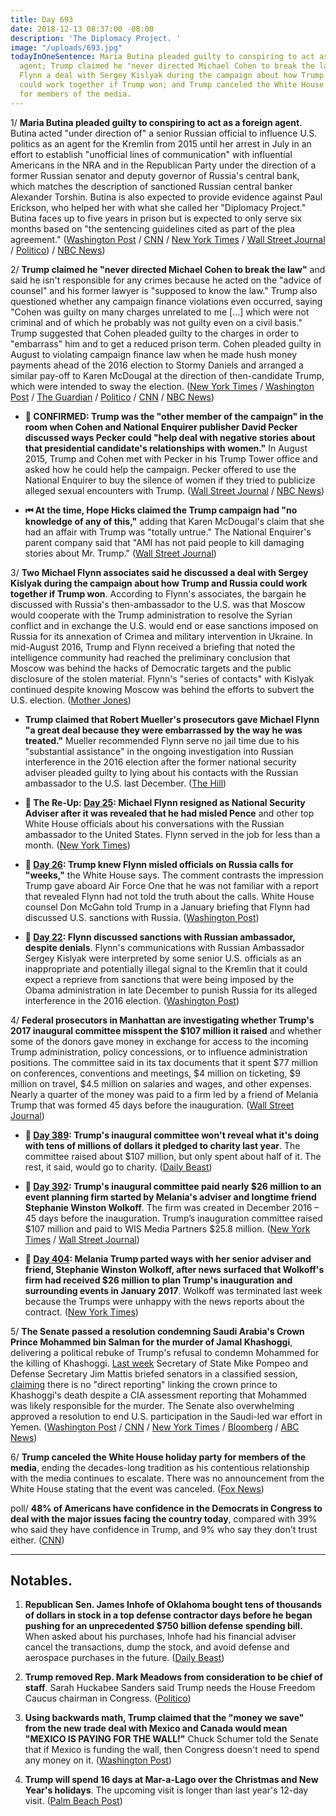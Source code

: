 ```yaml
---
title: Day 693
date: 2018-12-13 08:37:00 -08:00
description: 'The Diplomacy Project. '
image: "/uploads/693.jpg"
todayInOneSentence: Maria Butina pleaded guilty to conspiring to act as a foreign
  agent; Trump claimed he "never directed Michael Cohen to break the law"; Michael
  Flynn a deal with Sergey Kislyak during the campaign about how Trump and Russia
  could work together if Trump won; and Trump canceled the White House holiday party
  for members of the media.
---
```


1/ **Maria Butina pleaded guilty to conspiring to act as a foreign agent**. Butina acted "under direction of" a senior Russian official to influence U.S. politics as an agent for the Kremlin from 2015 until her arrest in July in an effort to establish "unofficial lines of communication" with influential Americans in the NRA and in the Republican Party under the direction of a former Russian senator and deputy governor of Russia's central bank, which matches the description of sanctioned Russian central banker Alexander Torshin. Butina is also expected to provide evidence against Paul Erickson, who helped her with what she called her "Diplomacy Project." Butina faces up to five years in prison but is expected to only serve six months based on "the sentencing guidelines cited as part of the plea agreement." ([Washington Post](https://www.washingtonpost.com/local/legal-issues/russian-maria-butina-pleads-guilty-in-effort-to-forge-kremlin-bond-with-us-conservatives/2018/12/13/c27f2d26-fe4f-11e8-ad40-cdfd0e0dd65a_story.html) / [CNN](https://www.cnn.com/2018/12/13/politics/maria-butina-guilty-plea/index.html) / [New York Times](https://www.nytimes.com/2018/12/13/us/politics/butina-guilty.html) / [Wall Street Journal](https://www.wsj.com/articles/maria-butina-pleads-guilty-to-conspiracy-to-influence-u-s-politics-11544719313) / [Politico](https://www.politico.com/story/2018/12/13/butina-pleads-guilty-conspiracy-charge-1062300)) / [NBC News](https://www.nbcnews.com/news/us-news/russian-operative-maria-butina-pleads-guilty-conspiracy-n947431))

2/ **Trump claimed he "never directed Michael Cohen to break the law"** and said he isn't responsible for any crimes because he acted on the "advice of counsel" and his former lawyer is "supposed to know the law." Trump also questioned whether any campaign finance violations even occurred, saying "Cohen was guilty on many charges unrelated to me \[...\] which were not criminal and of which he probably was not guilty even on a civil basis." Trump suggested that Cohen pleaded guilty to the charges in order to "embarrass" him and to get a reduced prison term. Cohen pleaded guilty in August to violating campaign finance law when he made hush money payments ahead of the 2016 election to Stormy Daniels and arranged a similar pay-off to Karen McDougal at the direction of then-candidate Trump, which were intended to sway the election. ([New York Times](https://www.nytimes.com/2018/12/13/us/politics/trump-cohen-blame.html) / [Washington Post](https://www.washingtonpost.com/politics/trump-denies-directing-michael-cohen-to-break-the-law-to-buy-the-silence-of-playboy-playmate-and-porn-star/2018/12/13/a2003d30-fed9-11e8-862a-b6a6f3ce8199_story.html) / [The Guardian](https://www.theguardian.com/us-news/2018/dec/13/trump-michael-cohen-break-law-denial) / [Politico](https://www.politico.com/story/2018/12/13/trump-breaks-silence-michael-cohen-sentencing-1061817) / [CNN](https://www.cnn.com/2018/12/13/politics/donald-trump-tweets-michael-cohen-sentencing/index.html) / [NBC News](https://www.nbcnews.com/politics/politics-news/trump-s-first-comments-after-cohen-sentencing-i-never-directed-n947391))

* **🚨 CONFIRMED: Trump was the "other member of the campaign" in the room when Cohen and National Enquirer publisher David Pecker discussed ways Pecker could "help deal with negative stories about that presidential candidate's relationships with women."** In August 2015, Trump and Cohen met with Pecker in his Trump Tower office and asked how he could help the campaign. Pecker offered to use the National Enquirer to buy the silence of women if they tried to publicize alleged sexual encounters with Trump.  ([Wall Street Journal](https://www.wsj.com/articles/donald-trump-played-central-role-in-hush-payoffs-to-stormy-daniels-and-karen-mcdougal-1541786601) / [NBC News](https://www.nbcnews.com/politics/justice-department/trump-was-room-during-hush-money-discussions-nbc-news-confirms-n947536))

* **⏮ At the time, Hope Hicks claimed the Trump campaign had "no knowledge of any of this,"** adding that Karen McDougal's claim that she had an affair with Trump was "totally untrue." The National Enquirer's parent company said that "AMI has not paid people to kill damaging stories about Mr. Trump." ([Wall Street Journal](https://www.wsj.com/articles/national-enquirer-shielded-donald-trump-from-playboy-models-affair-allegation-1478309380))

3/ **Two Michael Flynn associates said he discussed a deal with Sergey Kislyak during the campaign about how Trump and Russia could work together if Trump won**. According to Flynn's associates, the bargain he discussed with Russia's then-ambassador to the U.S. was that Moscow would cooperate with the Trump administration to resolve the Syrian conflict and in exchange the U.S. would end or ease sanctions imposed on Russia for its annexation of Crimea and military intervention in Ukraine. In mid-August 2016, Trump and Flynn received a briefing that noted the intelligence community had reached the preliminary conclusion that Moscow was behind the hacks of Democratic targets and the public disclosure of the stolen material. Flynn's "series of contacts" with Kislyak continued despite knowing Moscow was behind the efforts to subvert the U.S. election. ([Mother Jones](https://www.motherjones.com/politics/2018/12/michael-flynn-contacts-russia-campaign-robert-mueller/))

* **Trump claimed that Robert Mueller's prosecutors gave Michael Flynn "a great deal because they were embarrassed by the way he was treated."** Mueller recommended Flynn serve no jail time due to his "substantial assistance" in the ongoing investigation into Russian interference in the 2016 election after the former national security adviser pleaded guilty to lying about his contacts with the Russian ambassador to the U.S. last December. ([The Hill](https://thehill.com/homenews/administration/421211-trump-prosecutors-gave-flynn-a-great-deal-because-they-were))

* **📌 The Re-Up: [Day 25](https://whatthefuckjusthappenedtoday.com/2017/02/13/Day-25/#1-michael-flynn-resigns-as-national): Michael Flynn resigned as National Security Adviser after it was revealed that he had misled Pence** and other top White House officials about his conversations with the Russian ambassador to the United States. Flynn served in the job for less than a month. ([New York Times](https://www.nytimes.com/2017/02/13/us/politics/donald-trump-national-security-adviser-michael-flynn.html))

* **📌 [Day 26](https://whatthefuckjusthappenedtoday.com/2017/02/14/Day-26/#2-trump-knew-flynn-misled-officials): Trump knew Flynn misled officials on Russia calls for "weeks,"** the White House says. The comment contrasts the impression Trump gave aboard Air Force One that he was not familiar with a report that revealed Flynn had not told the truth about the calls. White House counsel Don McGahn told Trump in a January briefing that Flynn had discussed U.S. sanctions with Russia. ([Washington Post](https://www.washingtonpost.com/news/post-politics/wp/2017/02/14/trump-was-told-weeks-ago-that-flynn-misled-vice-president-about-russia-contacts-white-house-says/))

* **📌 [Day 22](https://whatthefuckjusthappenedtoday.com/2017/02/10/Day-22/#4-national-security-adviser-flynn-di): Flynn discussed sanctions with Russian ambassador, despite denials**. Flynn's communications with Russian Ambassador Sergey Kislyak were interpreted by some senior U.S. officials as an inappropriate and potentially illegal signal to the Kremlin that it could expect a reprieve from sanctions that were being imposed by the Obama administration in late December to punish Russia for its alleged interference in the 2016 election. ([Washington Post](https://www.washingtonpost.com/world/national-security/national-security-adviser-flynn-discussed-sanctions-with-russian-ambassador-despite-denials-officials-say/2017/02/09/f85b29d6-ee11-11e6-b4ff-ac2cf509efe5_story.html))

4/ **Federal prosecutors in Manhattan are investigating whether Trump's 2017 inaugural committee misspent the $107 million it raised** and whether some of the donors gave money in exchange for access to the incoming Trump administration, policy concessions, or to influence administration positions. The committee said in its tax documents that it spent $77 million on conferences, conventions and meetings, $4 million on ticketing, $9 million on travel, $4.5 million on salaries and wages, and other expenses. Nearly a quarter of the money was paid to a firm led by a friend of Melania Trump that was formed 45 days before the inauguration. ([Wall Street Journal](https://www.wsj.com/articles/trump-inauguration-spending-under-criminal-investigation-by-federal-prosecutors-11544736455))

* **📌 [Day 389](https://whatthefuckjusthappenedtoday.com/2018/02/12/day-389/): Trump's inaugural committee won't reveal what it's doing with tens of millions of dollars it pledged to charity last year**. The committee raised about $107 million, but only spent about half of it. The rest, it said, would go to charity. ([Daily Beast](https://www.thedailybeast.com/donald-trumps-inaugural-committee-still-wont-say-what-its-doing-with-its-leftover-money))

* **📌 [Day 392](https://whatthefuckjusthappenedtoday.com/2018/02/15/day-392/): Trump's inaugural committee paid nearly $26 million to an event planning firm started by Melania's adviser and longtime friend Stephanie Winston Wolkoff**. The firm was created in December 2016 – 45 days before the inauguration. Trump’s inauguration committee raised $107 million and paid to WIS Media Partners $25.8 million. ([New York Times](https://www.nytimes.com/2018/02/15/us/politics/trumps-inaugural-committee-paid-26-million-to-first-ladys-friend.html) / [Wall Street Journal](https://www.wsj.com/articles/trumps-inaugural-committee-spent-nearly-107-million-on-events-1518722022))

* **📌 [Day 404](https://whatthefuckjusthappenedtoday.com/2018/02/27/day-404/): Melania Trump parted ways with her senior adviser and friend, Stephanie Winston Wolkoff, after news surfaced that Wolkoff's firm had received $26 million to plan Trump's inauguration and surrounding events in January 2017**. Wolkoff was terminated last week because the Trumps were unhappy with the news reports about the contract. ([New York Times](https://www.nytimes.com/2018/02/26/us/politics/melania-trump-inauguration-adviser.html))

5/ **The Senate passed a resolution condemning Saudi Arabia's Crown Prince Mohammed bin Salman for the murder of Jamal Khashoggi**, delivering a political rebuke of Trump's refusal to condemn Mohammed for the killing of Khashoggi. [Last week](https://www.politico.com/story/2018/11/28/pompeo-khashoggi-saudi-crown-prince-1023850) Secretary of State Mike Pompeo and Defense Secretary Jim Mattis briefed senators in a classified session, [claiming](https://abcnews.go.com/Politics/grilled-fox-pompeo-saudis-paid-price-khashoggi-murder/story?id=59772810) there is no "direct reporting" linking the crown prince to Khashoggi's death despite a CIA assessment reporting that Mohammed was likely responsible for the murder. The Senate also overwhelming approved a resolution to end U.S. participation in the Saudi-led war effort in Yemen. ([Washington Post](https://www.washingtonpost.com/powerpost/senate-prepares-vote-to-curtail-us-support-for-saudi-led-military-effort-in-yemen/2018/12/13/cf934a96-fed7-11e8-862a-b6a6f3ce8199_story.html) / [CNN](https://www.cnn.com/2018/12/13/politics/corker-saudi-crown-prince-khashoggi/index.html) / [New York Times](https://www.nytimes.com/2018/12/13/us/politics/yemen-saudi-war-pompeo-mattis.html) / [Bloomberg](https://www.bloomberg.com/news/articles/2018-12-13/senate-adopts-measure-to-crack-down-on-saudis-over-yemen-war) / [ABC News](https://abcnews.go.com/Politics/senate-votes-stop-us-support-yemen-war-condemns/story?id=59797570))

6/ **Trump canceled the White House holiday party for members of the media**, ending the decades-long tradition as his contentious relationship with the media continues to escalate. There was no announcement from the White House stating that the event was canceled. ([Fox News](https://www.foxnews.com/politics/trump-cancels-white-house-christmas-party-for-the-press))

poll/ **48% of Americans have confidence in the Democrats in Congress to deal with the major issues facing the country today**, compared with 39% who said they have confidence in Trump, and 9% who say they don't trust either. ([CNN](https://www.cnn.com/2018/12/13/politics/cnn-poll-congress-pelosi-impeachment/index.html))

---

## Notables.

1. **Republican Sen. James Inhofe of Oklahoma bought tens of thousands of dollars in stock in a top defense contractor days before he began pushing for an unprecedented $750 billion defense spending bill.** When asked about his purchases, Inhofe had his financial adviser cancel the transactions, dump the stock, and avoid defense and aerospace purchases in the future. ([Daily Beast](https://www.thedailybeast.com/sen-james-inhofe-bought-defense-stock-days-after-pushing-for-record-pentagon-spendingthen-dumped-it-when-asked-about-it))

2. **Trump removed Rep. Mark Meadows from consideration to be chief of staff**. Sarah Huckabee Sanders said Trump needs the House Freedom Caucus chairman in Congress. ([Politico](https://www.politico.com/story/2018/12/12/meadows-out-of-the-running-to-be-trumps-chief-of-staff-1061274))

3. **Using backwards math, Trump claimed that the "money we save" from the new trade deal with Mexico and Canada would mean "MEXICO IS PAYING FOR THE WALL!"** Chuck Schumer told the Senate that if Mexico is funding the wall, then Congress doesn't need to spend any money on it. ([Washington Post](https://www.washingtonpost.com/politics/trump-claims-money-we-save-from-trade-deal-means-mexico-is-paying-for-border-wall/2018/12/13/e707e6a6-fec7-11e8-862a-b6a6f3ce8199_story.html))

4. **Trump will spend 16 days at Mar-a-Lago over the Christmas and New Year's holidays**. The upcoming visit is longer than last year's 12-day visit. ([Palm Beach Post](https://www.palmbeachpost.com/news/20181213/breaking-trump-plans-16-day-holiday-visit-to-mar-a-lago))